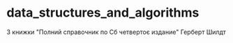 # data_structures_and_algorithms
З книжки "Полний справочник по Сб четвертоє издание" Герберт Шилдт
